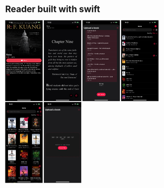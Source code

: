 #  Reader built with swift

<p float="left">
  <img src="/Screenshots/bookDetails.PNG?raw=true" width="120"/> 
  <img src="/Screenshots/reader.PNG?raw=true" width="120" />
  <img src="/Screenshots/addedBooks.PNG?raw=true" width="120" />
  <img src="/Screenshots/list.PNG?raw=true" width="120" />
  <img src="/Screenshots/grid.PNG?raw=true" width="120" />
  <img src="/Screenshots/upload.PNG?raw=true" width="120" />
</p>

  
